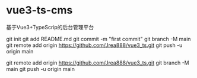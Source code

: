 # vue3-ts-cms
基于Vue3+TypeScrip的后台管理平台

git init
git add README.md
git commit -m "first commit"
git branch -M main
git remote add origin https://github.com/Jrea888/vue3_ts.git
git push -u origin main

git remote add origin https://github.com/Jrea888/vue3_ts.git
git branch -M main
git push -u origin main
